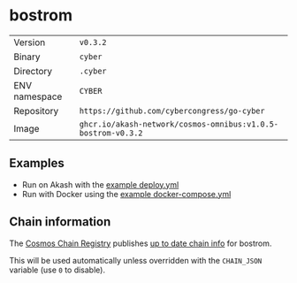 # bostrom

| | |
|---|---|
|Version|`v0.3.2`|
|Binary|`cyber`|
|Directory|`.cyber`|
|ENV namespace|`CYBER`|
|Repository|`https://github.com/cybercongress/go-cyber`|
|Image|`ghcr.io/akash-network/cosmos-omnibus:v1.0.5-bostrom-v0.3.2`|

## Examples

- Run on Akash with the [example deploy.yml](./deploy.yml)
- Run with Docker using the [example docker-compose.yml](./docker-compose.yml)

## Chain information

The [Cosmos Chain Registry](https://github.com/cosmos/chain-registry) publishes [up to date chain info](https://raw.githubusercontent.com/cosmos/chain-registry/master/bostrom/chain.json) for bostrom.

This will be used automatically unless overridden with the `CHAIN_JSON` variable (use `0` to disable).
